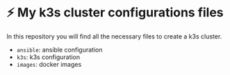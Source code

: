 # ⚡ My k3s cluster configurations files

In this repository you will find all the necessary files to create a k3s cluster.

- `ansible`: ansible configuration
- `k3s`: k3s configuration
- `images`: docker images

